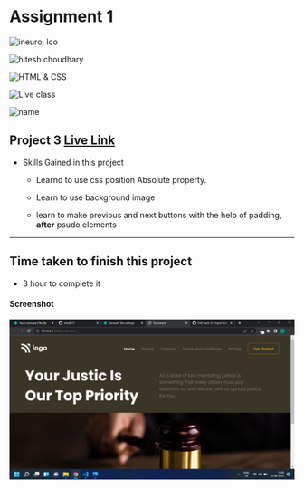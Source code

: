 # Assignment 1

![ineuro, lco](https://img.shields.io/badge/iNeuron-LCO-green)

![hitesh choudhary](https://img.shields.io/badge/Hitesh--Choudhary-Full--stack--JS--bootcamp-red)

![HTML & CSS](https://img.shields.io/badge/HTML-CSS-orange)

![Live class](https://img.shields.io/badge/LIVE--CLASS-PROJECT--2-lightgrey)

![name](https://img.shields.io/badge/Vimal--Kumar-lightgrey)

## Project 3 [Live Link](https://law-homepage.netlify.app/)

- Skills Gained in this project

  - Learnd to use css position Absolute property.

  - Learn to use background image

  - learn to make previous and next buttons with the help of padding, **after** psudo elements

---

## Time taken to finish this project

- 3 hour to complete it

#### Screenshot

![Desktop](./screenshot/project%203.png)
